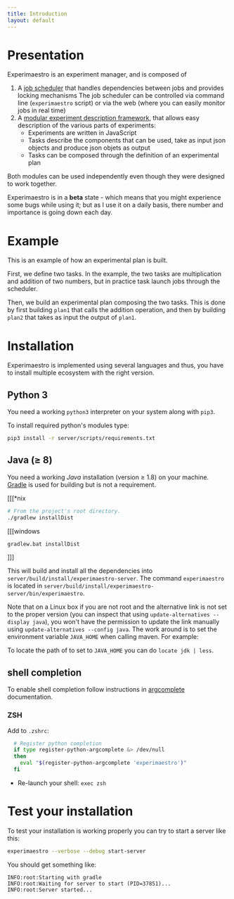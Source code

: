 ```yaml
---
title: Introduction
layout: default
---
```


# Presentation

Experimaestro is an experiment manager, and is composed of

1. A [job scheduler](scheduler/index.html) that handles dependencies between jobs and provides locking mechanisms
   The job scheduler can be controlled via command line (`experimaestro` script) or via the web (where
   you can easily monitor jobs in real time)
2. A [modular experiment description framework](manager/index.html), that allows easy description of the various parts of experiments:
    - Experiments are written in JavaScript
    - Tasks describe the components that can be used, take as input json objects and produce json objets as output
    - Tasks can be composed through the definition of an experimental plan

Both modules can be used independently even though they were designed to work together.

Experimaestro is in a **beta** state - which means that you might experience some bugs
while using it; but as I use it on a daily basis, there number and importance is
going down each day.

# Example

This is an example of how an experimental plan is built.

First, we define two tasks. In the example,
the two tasks are multiplication and addition of two numbers, but in practice
task launch jobs through the scheduler.
<include file="src/test/resources/js/plan_composition.js" id="task"/>

Then, we build an experimental plan composing the two tasks. This is done
by first building `plan1` that calls the addition operation, and
then by building `plan2` that takes as input the output of `plan1`.

<include file="src/test/resources/js/plan_composition.js" id="run"/>

# Installation

Experimaestro is implemented using several languages and thus, you
have to install multiple ecosystem with the right version.

## Python 3

You need a working `python3` interpreter on your system along with `pip3`.

To install required python's modules type:

```sh
pip3 install -r server/scripts/requirements.txt
```

## Java (≥ 8)

You need a working *Java* installation (version ≥ 1.8) on your machine. [Gradle](https://gradle.org) is
used for building but is not a requirement.

[[[*nix

```sh
# From the project's root directory.
./gradlew installDist
```
[[[windows

```bat
gradlew.bat installDist
```
]]]

This will build and install all the dependencies into `server/build/install/experimaestro-server`. The command `experimaestro` is located in `server/build/install/experimaestro-server/bin/experimaestro`.

Note that on a Linux box if you are not root and the alternative link
is not set to the proper version (you can inspect that using
`update-alternatives --display java`), you won't have the permission
to update the link manually using `update-alternatives --config java`.
The work around is to set the environment variable `JAVA_HOME` when
calling maven. For example:

To locate the path of to set to `JAVA_HOME` you can do `locate jdk | less`.

## shell completion

To enable shell completion follow instructions in
[argcomplete](https://pypi.python.org/pypi/argcomplete) documentation.

### ZSH

Add to `.zshrc`:

```sh
  # Register python completion
  if type register-python-argcomplete &> /dev/null
  then
    eval "$(register-python-argcomplete 'experimaestro')"
  fi
```

* Re-launch your shell: `exec zsh`

# Test your installation

To test your installation is working properly you can try to start a
server like this:


```sh
experimaestro --verbose --debug start-server
```

You should get something like:

```
INFO:root:Starting with gradle
INFO:root:Waiting for server to start (PID=37851)...
INFO:root:Server started...
```
